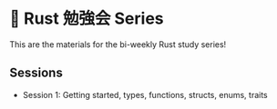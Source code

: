 # 🦀 Rust 勉強会 Series

This are the materials for the bi-weekly Rust study series!

## Sessions

* Session 1: Getting started, types, functions, structs, enums, traits